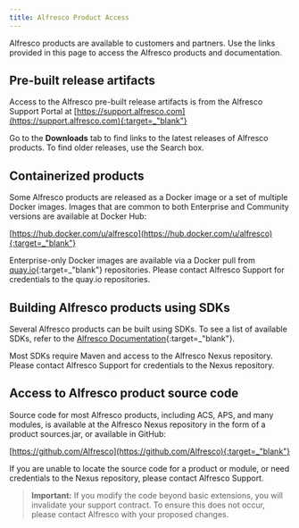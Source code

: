 ```yaml
---
title: Alfresco Product Access
---
```


Alfresco products are available to customers and partners. Use the links provided in this page to access the Alfresco products and documentation.

## Pre-built release artifacts

Access to the Alfresco pre-built release artifacts is from the Alfresco Support Portal at [https://support.alfresco.com](https://support.alfresco.com){:target=_"blank"}

Go to the **Downloads** tab to find links to the latest releases of Alfresco products. To find older releases, use the Search box.

## Containerized products

Some Alfresco products are released as a Docker image or a set of multiple Docker images. Images that are common to both Enterprise and Community versions are available at Docker Hub:

[https://hub.docker.com/u/alfresco](https://hub.docker.com/u/alfresco){:target=_"blank"}

Enterprise-only Docker images are available via a Docker pull from [quay.io](https://quay.io){:target=_"blank"} repositories. Please contact Alfresco Support for credentials to the quay.io repositories.

## Building Alfresco products using SDKs

Several Alfresco products can be built using SDKs. To see a list of available SDKs, refer to the [Alfresco Documentation](https://docs.alfresco.com/){:target=_"blank"}.

Most SDKs require Maven and access to the Alfresco Nexus repository. Please contact Alfresco Support for credentials to the Nexus repository.

## Access to Alfresco product source code

Source code for most Alfresco products, including ACS, APS, and many modules, is available at the Alfresco Nexus repository in the form of a product sources.jar, or available in GitHub:

[https://github.com/Alfresco](https://github.com/Alfresco){:target=_"blank"}

If you are unable to locate the source code for a product or module, or need credentials to the Nexus repository, please contact Alfresco Support.

> **Important:** If you modify the code beyond basic extensions, you will invalidate your support contract. To ensure this does not occur, please contact Alfresco with your proposed changes.
